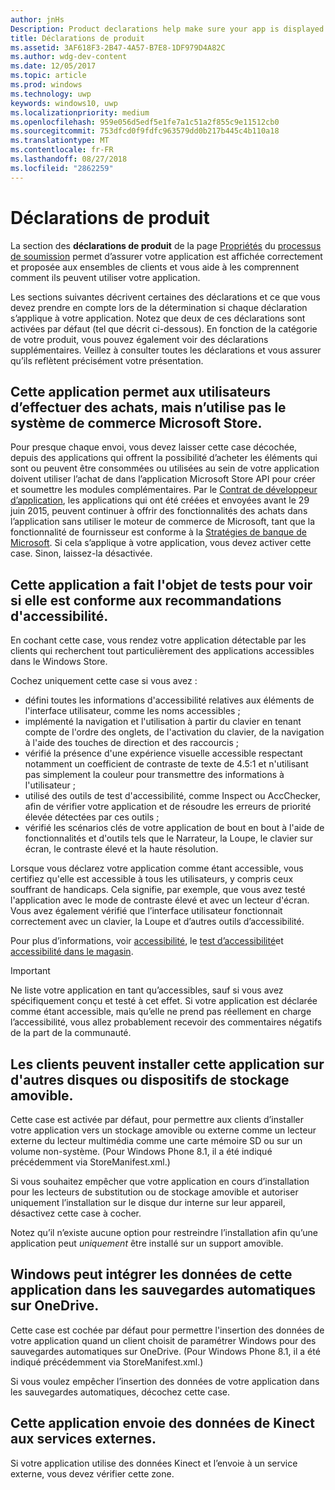 ```yaml
---
author: jnHs
Description: Product declarations help make sure your app is displayed appropriately in the Microsoft Store and offered to the right set of customers.
title: Déclarations de produit
ms.assetid: 3AF618F3-2B47-4A57-B7E8-1DF979D4A82C
ms.author: wdg-dev-content
ms.date: 12/05/2017
ms.topic: article
ms.prod: windows
ms.technology: uwp
keywords: windows10, uwp
ms.localizationpriority: medium
ms.openlocfilehash: 959e056d5edf5e1fe7a1c51a2f855c9e11512cb0
ms.sourcegitcommit: 753dfcd0f9fdfc963579dd0b217b445c4b110a18
ms.translationtype: MT
ms.contentlocale: fr-FR
ms.lasthandoff: 08/27/2018
ms.locfileid: "2862259"
---
```

# <a name="product-declarations"></a>Déclarations de produit

La section des **déclarations de produit** de la page [Propriétés](enter-app-properties.md) du [processus de soumission](app-submissions.md) permet d’assurer votre application est affichée correctement et proposée aux ensembles de clients et vous aide à les comprennent comment ils peuvent utiliser votre application.

Les sections suivantes décrivent certaines des déclarations et ce que vous devez prendre en compte lors de la détermination si chaque déclaration s’applique à votre application. Notez que deux de ces déclarations sont activées par défaut (tel que décrit ci-dessous). En fonction de la catégorie de votre produit, vous pouvez également voir des déclarations supplémentaires. Veillez à consulter toutes les déclarations et vous assurer qu’ils reflètent précisément votre présentation.

## <a name="this-app-allows-users-to-make-purchases-but-does-not-use-the-microsoft-store-commerce-system"></a>Cette application permet aux utilisateurs d’effectuer des achats, mais n’utilise pas le système de commerce Microsoft Store.

Pour presque chaque envoi, vous devez laisser cette case décochée, depuis des applications qui offrent la possibilité d’acheter les éléments qui sont ou peuvent être consommées ou utilisées au sein de votre application doivent utiliser l’achat de dans l’application Microsoft Store API pour créer et soumettre les modules complémentaires. Par le [Contrat de développeur d’application](https://docs.microsoft.com/legal/windows/agreements/app-developer-agreement), les applications qui ont été créées et envoyées avant le 29 juin 2015, peuvent continuer à offrir des fonctionnalités des achats dans l’application sans utiliser le moteur de commerce de Microsoft, tant que la fonctionnalité de fournisseur est conforme à la [ Stratégies de banque de Microsoft](https://docs.microsoft.com/legal/windows/agreements/store-policies#108-financial-transactions). Si cela s’applique à votre application, vous devez activer cette case. Sinon, laissez-la désactivée.

## <a name="this-app-has-been-tested-to-meet-accessibility-guidelines"></a>Cette application a fait l'objet de tests pour voir si elle est conforme aux recommandations d'accessibilité.

En cochant cette case, vous rendez votre application détectable par les clients qui recherchent tout particulièrement des applications accessibles dans le Windows Store.

Cochez uniquement cette case si vous avez :

-   défini toutes les informations d'accessibilité relatives aux éléments de l'interface utilisateur, comme les noms accessibles ;
-   implémenté la navigation et l'utilisation à partir du clavier en tenant compte de l'ordre des onglets, de l'activation du clavier, de la navigation à l'aide des touches de direction et des raccourcis ;
-   vérifié la présence d'une expérience visuelle accessible respectant notamment un coefficient de contraste de texte de 4.5:1 et n'utilisant pas simplement la couleur pour transmettre des informations à l'utilisateur ;
-   utilisé des outils de test d'accessibilité, comme Inspect ou AccChecker, afin de vérifier votre application et de résoudre les erreurs de priorité élevée détectées par ces outils ;
-   vérifié les scénarios clés de votre application de bout en bout à l'aide de fonctionnalités et d'outils tels que le Narrateur, la Loupe, le clavier sur écran, le contraste élevé et la haute résolution.

Lorsque vous déclarez votre application comme étant accessible, vous certifiez qu'elle est accessible à tous les utilisateurs, y compris ceux souffrant de handicaps. Cela signifie, par exemple, que vous avez testé l'application avec le mode de contraste élevé et avec un lecteur d'écran. Vous avez également vérifié que l’interface utilisateur fonctionnait correctement avec un clavier, la Loupe et d’autres outils d’accessibilité.

Pour plus d’informations, voir [accessibilité](../design/accessibility/accessibility.md), le [test d’accessibilité](../design/accessibility/accessibility-testing.md)et [accessibilité dans le magasin](../design/accessibility/accessibility-in-the-store.md).

> [!IMPORTANT]
> Ne liste votre application en tant qu’accessibles, sauf si vous avez spécifiquement conçu et testé à cet effet. Si votre application est déclarée comme étant accessible, mais qu’elle ne prend pas réellement en charge l’accessibilité, vous allez probablement recevoir des commentaires négatifs de la part de la communauté.

## <a name="customers-can-install-this-app-to-alternate-drives-or-removable-storage"></a>Les clients peuvent installer cette application sur d'autres disques ou dispositifs de stockage amovible.

Cette case est activée par défaut, pour permettre aux clients d’installer votre application vers un stockage amovible ou externe comme un lecteur externe du lecteur multimédia comme une carte mémoire SD ou sur un volume non-système. (Pour Windows Phone 8.1, il a été indiqué précédemment via StoreManifest.xml.)

Si vous souhaitez empêcher que votre application en cours d’installation pour les lecteurs de substitution ou de stockage amovible et autoriser uniquement l’installation sur le disque dur interne sur leur appareil, désactivez cette case à cocher.

Notez qu’il n’existe aucune option pour restreindre l’installation afin qu’une application peut *uniquement* être installé sur un support amovible.


## <a name="windows-can-include-this-apps-data-in-automatic-backups-to-onedrive"></a>Windows peut intégrer les données de cette application dans les sauvegardes automatiques sur OneDrive.

Cette case est cochée par défaut pour permettre l'insertion des données de votre application quand un client choisit de paramétrer Windows pour des sauvegardes automatiques sur OneDrive. (Pour Windows Phone 8.1, il a été indiqué précédemment via StoreManifest.xml.)

Si vous voulez empêcher l’insertion des données de votre application dans les sauvegardes automatiques, décochez cette case.


## <a name="this-app-sends-kinect-data-to-external-services"></a>Cette application envoie des données de Kinect aux services externes. 

Si votre application utilise des données Kinect et l’envoie à un service externe, vous devez vérifier cette zone.



 

 

 





